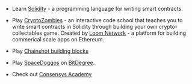* Learn [Solidity](http://solidity.readthedocs.io/en/v0.4.24/) - a programming language for writing smart contracts.  
* Play [CryptoZombies](https://cryptozombies.io/) - an interactive code school that teaches you to write smart contracts in Solidity through building your own crypto-collectables game. Created by [Loom Network](https://loomx.io/) - a platform for building commerical scale apps on Ethereum.
* Play [Chainshot building blocks](https://www.chainshot.com/)
* Play [SpaceDoggos](https://www.bitdegree.org/courses/learn-solidity-space-doggos/) on [BitDegree](https://www.bitdegree.org). 

* Check out [Consensys Academy](https://consensys.net/academy/resources/)
